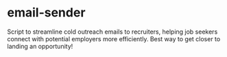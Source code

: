# email-sender
Script to streamline cold outreach emails to recruiters, helping job seekers connect with potential employers more efficiently. Best way to get closer to landing an opportunity!
